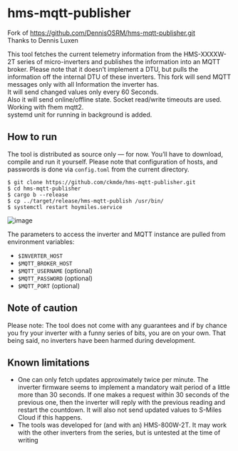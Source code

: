 # hms-mqtt-publisher

Fork of https://github.com/DennisOSRM/hms-mqtt-publisher.git  
Thanks to Dennis Luxen

This tool fetches the current telemetry information from the HMS-XXXXW-2T series of micro-inverters and publishes the information into an MQTT broker. Please note that it doesn’t implement a DTU, but pulls the information off the internal DTU of these inverters. 
This fork will send MQTT messages only with all Information the inverter has.  
It will send changed values only every 60 Seconds.  
Also it will send online/offline state. Socket read/write timeouts are used.  
Working with fhem mqtt2.  
systemd unit for running in background is added.  

## How to run
The tool is distributed as source only — for now. You’ll have to download, compile and run it yourself. Please note that configuration of hosts, and passwords is done via `config.toml` from the current directory.

```
$ git clone https://github.com/ckmde/hms-mqtt-publisher.git
$ cd hms-mqtt-publisher
$ cargo b --release
$ cp ../target/release/hms-mqtt-publish /usr/bin/
$ systemctl restart hoymiles.service
```
![image](https://github.com/lumapu/ahoy/assets/1067895/32c0b9b6-5aea-41e3-b9f8-161ce82fb99a)

The parameters to access the inverter and MQTT instance are pulled from environment variables:
- `$INVERTER_HOST`
- `$MQTT_BROKER_HOST`
- `$MQTT_USERNAME` (optional)
- `$MQTT_PASSWORD` (optional)
- `$MQTT_PORT` (optional)

## Note of caution
Please note: The tool does not come with any guarantees and if by chance you fry your inverter with a funny series of bits, you are on your own. That being said, no inverters have been harmed during development. 

## Known limitations
- One can only fetch updates approximately twice per minute. The inverter firmware seems to implement a mandatory wait period of a little more than 30 seconds. If one makes a request within 30 seconds of the previous one, then the inverter will reply with the previous reading and restart the countdown. It will also not send updated values to S-Miles Cloud if this happens. 
- The tools was developed for (and with an) HMS-800W-2T. It may work with the other inverters from the series, but is untested at the time of writing

